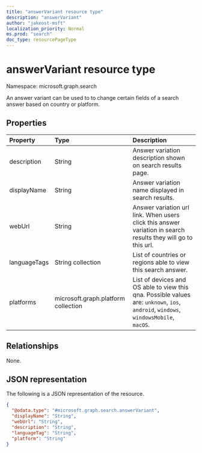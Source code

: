 ```yaml
---
title: "answerVariant resource type"
description: "answerVariant"
author: "jakeost-msft"
localization_priority: Normal
ms.prod: "search"
doc_type: resourcePageType
---
```


# answerVariant resource type

Namespace: microsoft.graph.search

An answer variant can be used to to change certain fields of a search answer based on country or platform.

## Properties
|Property|Type|Description|
|:---|:---|:---|
|description|String|Answer variation description shown on search results page.|
|displayName|String|Answer variation name displayed in search results.|
|webUrl|String|Answer variation url link. When users click this answer variation in search results they will go to this url.|
|languageTags|String collection|List of countries or regions able to view this search answer.|
|platforms|microsoft.graph.platform collection|List of devices and OS able to view this qna. Possible values are: `unknown`, `ios`, `android`, `windows`, `windowsMobile`, `macOS`.|


## Relationships
None.

## JSON representation
The following is a JSON representation of the resource.
<!-- {
  "blockType": "resource",
  "@odata.type": "microsoft.graph.search.answerVariant"
}
-->
``` json
{
  "@odata.type": "#microsoft.graph.search.answerVariant",
  "displayName": "String",
  "webUrl": "String",
  "description": "String",
  "languageTag": "String",
  "platform": "String"
}
```

